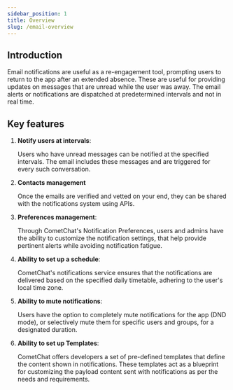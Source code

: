 ```yaml
---
sidebar_position: 1
title: Overview
slug: /email-overview
---
```


## Introduction

Email notifications are useful as a re-engagement tool, prompting users to return to the app after an extended absence. These are useful for providing updates on messages that are unread while the user was away. The email alerts or notifications are dispatched at predetermined intervals and not in real time.

## Key features

1. **Notify users at intervals**:

    Users who have unread messages can be notified at the specified intervals. The email includes these messages and are triggered for every such conversation.

1. **Contacts management**

    Once the emails are verified and vetted on your end, they can be shared with the notifications system using APIs.

1. **Preferences management**:

    Through CometChat's Notification Preferences, users and admins have the ability to customize the notification settings, that help provide pertinent alerts while avoiding notification fatigue.

1. **Ability to set up a schedule**:

    CometChat's notifications service ensures that the notifications are delivered based on the specified daily timetable, adhering to the user's local time zone.

1. **Ability to mute notifications**:

    Users have the option to completely mute notifications for the app (DND mode), or selectively mute them for specific users and groups, for a designated duration.

1. **Ability to set up Templates**:

    CometChat offers developers a set of pre-defined templates that define the content shown in notifications. These templates act as a blueprint for customizing the payload content sent with notifications as per the needs and requirements.

